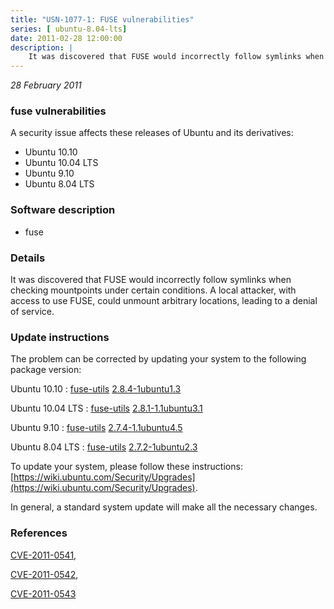 ```yaml
---
title: "USN-1077-1: FUSE vulnerabilities"
series: [ ubuntu-8.04-lts]
date: 2011-02-28 12:00:00
description: |
    It was discovered that FUSE would incorrectly follow symlinks when checking mountpoints under certain conditions. A local attacker, with access to use FUSE, could unmount arbitrary locations, leading to a denial of service. 
--- 
```

 
 

*28 February 2011*

### fuse vulnerabilities

A security issue affects these releases of Ubuntu and its derivatives:

* Ubuntu 10.10
* Ubuntu 10.04 LTS
* Ubuntu 9.10
* Ubuntu 8.04 LTS

### Software description

* fuse 

### Details

It was discovered that FUSE would incorrectly follow symlinks when checking mountpoints under certain conditions. A local attacker, with access to use FUSE, could unmount arbitrary locations, leading to a denial of service. 

### Update instructions

The problem can be corrected by updating your system to the following package version:

Ubuntu 10.10
 : [fuse-utils](https://launchpad.net/ubuntu/+source/fuse) <span> [2.8.4-1ubuntu1.3](https://launchpad.net/ubuntu/+source/fuse/2.8.4-1ubuntu1.3) </span> 

Ubuntu 10.04 LTS
 : [fuse-utils](https://launchpad.net/ubuntu/+source/fuse) <span> [2.8.1-1.1ubuntu3.1](https://launchpad.net/ubuntu/+source/fuse/2.8.1-1.1ubuntu3.1) </span> 

Ubuntu 9.10
 : [fuse-utils](https://launchpad.net/ubuntu/+source/fuse) <span> [2.7.4-1.1ubuntu4.5](https://launchpad.net/ubuntu/+source/fuse/2.7.4-1.1ubuntu4.5) </span> 

Ubuntu 8.04 LTS
 : [fuse-utils](https://launchpad.net/ubuntu/+source/fuse) <span> [2.7.2-1ubuntu2.3](https://launchpad.net/ubuntu/+source/fuse/2.7.2-1ubuntu2.3) </span> 

To update your system, please follow these instructions: [https://wiki.ubuntu.com/Security/Upgrades](https://wiki.ubuntu.com/Security/Upgrades).

In general, a standard system update will make all the necessary changes. 

### References

 
 [CVE-2011-0541](http://people.ubuntu.com/~ubuntu-security/cve/CVE-2011-0541), 

 [CVE-2011-0542](http://people.ubuntu.com/~ubuntu-security/cve/CVE-2011-0542), 

 [CVE-2011-0543](http://people.ubuntu.com/~ubuntu-security/cve/CVE-2011-0543)
 

